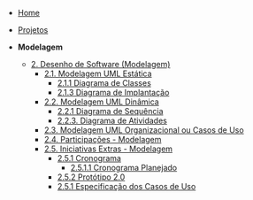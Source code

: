 <!-- docs/_sidebar.md -->

- [Home](/docs)
- [Projetos](/docs/Projeto/Projeto.md)

- **Modelagem**
  - [2. Desenho de Software (Modelagem)](/Modelagem/2.Modelagem.md)
    - [2.1. Modelagem UML Estática](/Modelagem/2.1.ModelagemEstatica.md)
      - [2.1.1 Diagrama de Classes](/Modelagem/2.1.1.DiagramaClasses.md)
      - [2.1.3 Diagrama de Implantação](/Modelagem/2.1.3.DiagramaDeImplantacao.md)
    - [2.2. Modelagem UML Dinâmica](/Modelagem/2.2.ModelagemDinamica.md)
      - [2.2.1 Diagrama de Sequência](/Modelagem/2.2.1.DiagramaDeSequencia.md)
      - [2.2.3. Diagrama de Atividades](/Modelagem/2.2.3.DiagramaDeAtividades.md)
    - [2.3. Modelagem UML Organizacional ou Casos de Uso](/Modelagem/2.3.ModelagemOrganizacionalCasosDeUso.md)
    - [2.4. Participações - Modelagem](/Modelagem/2.4.ParticipacoesModelagem.md)
    - [2.5. Iniciativas Extras - Modelagem](/Modelagem/2.5.IniciativasExtras.md)
      - [2.5.1 Cronograma](/Modelagem/planejamento/2.5.1.cronograma.md)
        - [2.5.1.1 Cronograma Planejado](/Modelagem/planejamento/2.5.1.1CronogramaPlanejado.md)
      - [2.5.2 Protótipo 2.0](/Modelagem/2.5.2.Prototipacao.md)
      - [2.5.1 Especificação dos Casos de Uso](/Modelagem/2.5.3.EspecificacaoUC.md)
